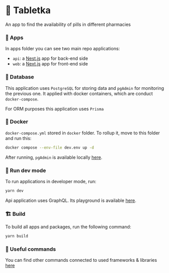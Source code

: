 # 💊 Tabletka

An app to find the availability of pills in different pharmacies

### 🧩 Apps

In apps folder you can see two main repo applications:

- `api`: a [Nest.js](https://nestjs.com/) app for back-end side
- `web`: a [Next.js](https://nextjs.org/) app for front-end side

### 💾 Database

This application uses `PostgreSQL` for storing data and `pgAdmin` for monitoring the previous one. 
It applied with docker containers, which are conduct `docker-compose`.

For ORM purposes this application uses `Prisma`

### 🐋 Docker

`docker-compose.yml` stored in `docker` folder. To rollup it, move to this folder and run this:

```sh
docker compose --env-file dev.env up -d
```

After running, `pgAdmin` is available locally [here](http://localhost:5050/browser/).

### 🏁 Run dev mode

To run applications in developer mode, run: 

```sh
yarn dev
```

Api application uses GraphQL. Its playground is available [here](http://localhost:4000/graphql).

### 🏗️ Build

To build all apps and packages, run the following command:

```sh
yarn build
```

### 📃 Useful commands
 
You can find other commands connected to used frameworks & libraries [here](docs/useful-commands.md)